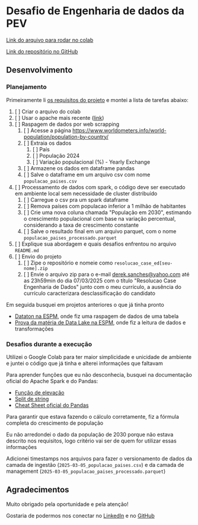 # Desafio de Engenharia de dados da PEV

[Link do arquivo para rodar no colab](https://colab.research.google.com/drive/1YwJURtuzFSZomAnMlkEvcCjwgXBlEqcf?usp=sharing)

[Link do repositório no GitHub](https://github.com/ryguigas0/desafio-pev)

## Desenvolvimento

### Planejamento
Primeiramente li [os requisitos do projeto](https://docs.google.com/document/d/1TziXLKoH70efao7-VQbiRzhAyuKtKQ68PPqtkPXML5I/edit?tab=t.0) e montei a lista de tarefas abaixo:

1. [ ] Criar o arquivo do colab
2. [ ] Usar o apache mais recente ([link](https://spark.apache.org/downloads.html))
3. [ ] Raspagem de dados por web scrapping
	1. [ ] Acesse a página https://www.worldometers.info/world-population/population-by-country/
	2. [ ] Extraia os dados
		1. [ ] País
		2. [ ] População 2024
		3. [ ] Variação populacional (%) - Yearly Exchange
	3. [ ] Armazene os dados em dataframe pandas
	4. [ ] Salve o dataframe em um arquivo csv com nome `populacao_paises.csv`
4. [ ] Processamento de dados com spark, o código deve ser executado em ambiente local sem necessidade de cluster distribuído
	1. [ ] Carregue o csv pra um spark dataframe
	2. [ ] Remova países com populacao inferior a 1 milhão de habitantes
	3. [ ] Crie uma nova coluna chamada "População em 2030", estimando o crescimento populacional com base na variação percentual, considerando a taxa de crescimento constante
	4. [ ] Salve o resultado final em um arquivo parquet, com o nome `populacao_paises_processado.parquet`
5. [ ] Explique sua abordagem e quais desafios enfrentou no arquivo `README.md`
6. [ ] Envio do projeto
	1. [ ] Zipe o repositório e nomeie como `resolucao_case_ed[seu-nome].zip`
	2. [ ] Envie o arquivo zip para o e-mail derek.sanches@yahoo.com até as 23h59min do dia 07/03/2025 com o título "Resolucao Case Engenharia de Dados" junto com o meu currículo, a ausência do currículo caracterizara desclassificação do candidato

Em seguida busquei em projetos anteriores o que já tinha pronto
- [Dataton na ESPM](https://colab.research.google.com/drive/1rnwvcvRZWcDWp3kTzB6kB0VjdJkSoTJu), onde fiz uma raspagem de dados de uma tabela
- [Prova da matéria de Data Lake na ESPM](https://colab.research.google.com/drive/1GyRpUScqdNNq0Hg6JcE__6oH65Rt-n9u?usp=sharing), onde fiz a leitura de dados e transformações

### Desafios durante a execução
Utilizei o Google Colab para ter maior simplicidade e unicidade de ambiente e juntei o código que já tinha e alterei informações que faltavam

Para aprender funções que eu não desconhecia, busquei na documentação oficial do Apache Spark e do Pandas:
- [Função de elevação](https://spark.apache.org/docs/latest/api/python/reference/pyspark.sql/api/pyspark.sql.functions.pow.html)
- [Split de string](https://spark.apache.org/docs/latest/api/python/reference/pyspark.sql/api/pyspark.sql.functions.split.html)
- [Cheat Sheet oficial do Pandas](https://pandas.pydata.org/Pandas_Cheat_Sheet.pdf)

Para garantir que estava fazendo o cálculo corretamente, fiz a fórmula completa do crescimento de população

Eu não arredondei o dado da população de 2030 porque não estava descrito nos requisitos, logo critério vai ser de quem for utilizar essas informações

Adicionei timestamps nos arquivos para fazer o versionamento de dados da camada de ingestão (`2025-03-05_populacao_paises.csv`) e da camada de management (`2025-03-05_populacao_paises_processado.parquet`)

## Agradecimentos
Muito obrigado pela oportunidade e pela atenção!

Gostaria de podermos nos conectar no [LinkedIn](https://www.linkedin.com/in/guigadev/) e no [GitHub](https://github.com/ryguigas0)